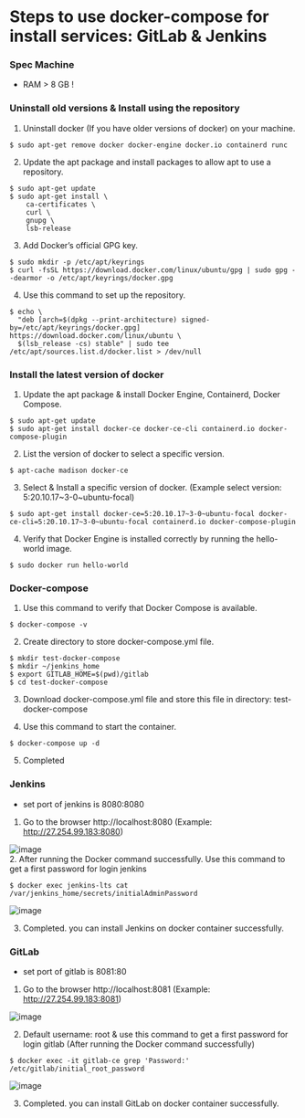 # Steps to use docker-compose for install services: GitLab & Jenkins

### Spec Machine
- RAM > 8 GB !

### Uninstall old versions & Install using the repository
1. Uninstall docker (If you have older versions of docker) on your machine.
```
$ sudo apt-get remove docker docker-engine docker.io containerd runc
```
2. Update the apt package and install packages to allow apt to use a repository.
```
$ sudo apt-get update
$ sudo apt-get install \
    ca-certificates \
    curl \
    gnupg \
    lsb-release
```
3. Add Docker’s official GPG key.
```
$ sudo mkdir -p /etc/apt/keyrings
$ curl -fsSL https://download.docker.com/linux/ubuntu/gpg | sudo gpg --dearmor -o /etc/apt/keyrings/docker.gpg
```
4. Use this command to set up the repository.
```
$ echo \
  "deb [arch=$(dpkg --print-architecture) signed-by=/etc/apt/keyrings/docker.gpg] https://download.docker.com/linux/ubuntu \
  $(lsb_release -cs) stable" | sudo tee /etc/apt/sources.list.d/docker.list > /dev/null
```

### Install the latest version of docker
1. Update the apt package & install Docker Engine, Containerd, Docker Compose.
```
$ sudo apt-get update
$ sudo apt-get install docker-ce docker-ce-cli containerd.io docker-compose-plugin
```
2. List the version of docker to select a specific version.
```
$ apt-cache madison docker-ce
```
3. Select & Install a specific version of docker. (Example select version: 5:20.10.17~3-0~ubuntu-focal)
```
$ sudo apt-get install docker-ce=5:20.10.17~3-0~ubuntu-focal docker-ce-cli=5:20.10.17~3-0~ubuntu-focal containerd.io docker-compose-plugin
```
4. Verify that Docker Engine is installed correctly by running the hello-world image.
```
$ sudo docker run hello-world
```

### Docker-compose
1. Use this command to verify that Docker Compose is available.
```
$ docker-compose -v
```
2. Create directory to store docker-compose.yml file.
```
$ mkdir test-docker-compose
$ mkdir ~/jenkins_home 
$ export GITLAB_HOME=$(pwd)/gitlab
$ cd test-docker-compose
```
3. Download docker-compose.yml file and store this file in directory: test-docker-compose

4. Use this command to start the container.
```
$ docker-compose up -d
```
5. Completed

### Jenkins
- set port of jenkins is 8080:8080
1. Go to the browser http://localhost:8080 (Example: http://27.254.99.183:8080) <br>

![image](https://user-images.githubusercontent.com/77714043/182815207-dd41b505-b8f6-4766-9827-8ebf7781c871.png) <br>
2. After running the Docker command successfully. Use this command to get a first password for login jenkins
```
$ docker exec jenkins-lts cat /var/jenkins_home/secrets/initialAdminPassword
```

![image](https://user-images.githubusercontent.com/77714043/182815617-c6208b9e-427f-44c4-b9be-65fed025bf80.png) <br>

3. Completed. you can install Jenkins on docker container successfully.

### GitLab
- set port of gitlab is 8081:80
1. Go to the browser http://localhost:8081 (Example: http://27.254.99.183:8081)

![image](https://user-images.githubusercontent.com/77714043/182815341-6acb9c0b-c966-4943-90b8-8977820a868e.png) <br>

2. Default username: root & use this command to get a first password for login gitlab (After running the Docker command successfully)
```
$ docker exec -it gitlab-ce grep 'Password:' /etc/gitlab/initial_root_password
```

![image](https://user-images.githubusercontent.com/77714043/182815507-138cfd38-7221-4273-8b4c-8957de752794.png) <br>

3. Completed. you can install GitLab on docker container successfully.

